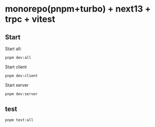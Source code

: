 # monorepo(pnpm+turbo) + next13 + trpc + vitest

## Start

Start all:

```sh
pnpm dev:all
```

Start client

```sh
pnpm dev:client
```

Start server

```sh
pnpm dev:server
```

## test

```sh
pnpm test:all
```
